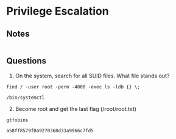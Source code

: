 # Privilege Escalation

## Notes

```

```

## Questions

1. On the system, search for all SUID files. What file stands out?

```
find / -user root -perm -4000 -exec ls -ldb {} \;

/bin/systemctl
```

2. Become root and get the last flag (/root/root.txt)

```
gtfobins

a58ff8579f0a9270368d33a9966c7fd5
```

